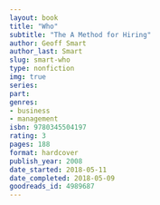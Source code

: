 ```yaml
---
layout: book
title: "Who"
subtitle: "The A Method for Hiring"
author: Geoff Smart
author_last: Smart
slug: smart-who
type: nonfiction
img: true
series: 
part: 
genres:
- business
- management
isbn: 9780345504197
rating: 3
pages: 188
format: hardcover
publish_year: 2008
date_started: 2018-05-11
date_completed: 2018-05-09
goodreads_id: 4989687
---
```


